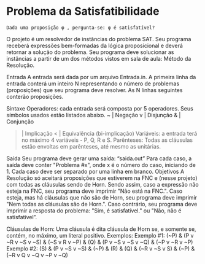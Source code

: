 # Problema da Satisfatibilidade
    Dada uma proposição φ , pergunta-se: φ é satisfatível?
O projeto é um resolvedor de instâncias do problema SAT. Seu programa receberá expressões bem-formadas da lógica proposicional e deverá retornar a solução do problema. Seu programa deve solucionar as instâncias a partir de um dos métodos vistos em sala de aula: Método da Resolução.

Entrada
A entrada será dada por um arquivo Entrada.in.
A primeira linha da entrada conterá um inteiro N representando o número de problemas (proposições) que seu programa deve resolver.
As N linhas seguintes conterão proposições.

Sintaxe
Operadores: cada entrada será composta por 5 operadores. Seus símbolos usados estão listados abaixo.
~ | Negação
v | Disjunção
& | Conjunção
> | Implicação
< | Equivalência (bi-implicação)
Variáveis: a entrada terá no máximo 4 variáveis - P, Q, R e S.
Parênteses:
Todas as cláusulas estão envoltas em parênteses, até mesmo as unitárias.

Saída
Seu programa deve gerar uma saída: “saida.out”
Para cada caso, a saída deve conter "Problema #x", onde x é o número do caso, iniciando de 1.
Cada caso deve ser separado por uma linha em branco.
Objetivos
A Resolução só aceitará proposições que estiverem na FNC e (nesse projeto) com todas as cláusulas sendo de Horn.
Sendo assim, caso a expressão não esteja na FNC, seu programa deve imprimir "Não está na FNC.".
Caso esteja, mas há cláusulas que não são de Horn, seu programa deve imprimir "Nem todas as cláusulas são de Horn.".
Caso contrário, seu programa deve imprimir a resposta do problema: "Sim, é satisfatível." ou "Não, não é satisfatível”.

Cláusulas de Horn:
Uma cláusula é dita cláusula de Horn se, e somente se, contém, no máximo, um literal positivo. Exemplos:
Exemplo #1:
(~P) & (P v ~R v ~S v ~S) & (~S v R v ~P) & (Q) & (P v ~S v ~S v ~Q) & (~P v ~R v ~P)
Exemplo #2:
(S) & (P v ~S v ~S) & (~P) & (R) & (Q) & (~R v ~S v S) & (~P) & (~R v Q v ~Q v ~P v ~Q)
